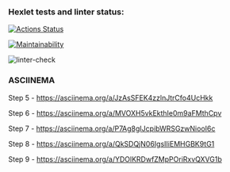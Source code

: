 ### Hexlet tests and linter status:
[![Actions Status](https://github.com/eidolonzx/python-project-lvl1/workflows/hexlet-check/badge.svg)](https://github.com/eidolonzx/python-project-lvl1/actions)

[![Maintainability](https://api.codeclimate.com/v1/badges/a99a88d28ad37a79dbf6/maintainability)](https://codeclimate.com/github/codeclimate/codeclimate/maintainability)

![linter-check](https://github.com/eidolonzx/python-project-lvl1/actions/workflows/linter-check.yml/badge.svg)

### ASCIINEMA

Step 5 - https://asciinema.org/a/JzAsSFEK4zzlnJtrCfo4UcHkk

Step 6 - https://asciinema.org/a/MVOXH5vkEkthIe0m9aFMthCpv

Step 7 - https://asciinema.org/a/P7Ag8gIJcpibWRSGzwNiooI6c

Step 8 - https://asciinema.org/a/QkSDQjN06IgsIIiEMHGBK9tG1

Step 9 - https://asciinema.org/a/YDOlKRDwfZMpPOriRxvQXVG1b
